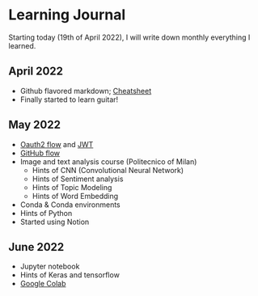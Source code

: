 Learning Journal
======
Starting today (19th of April 2022), I will write down monthly everything I learned.

## April 2022
* Github flavored markdown; [Cheatsheet](https://github.com/adam-p/markdown-here)
* Finally started to learn guitar!

## May 2022
* [Oauth2 flow](https://www.youtube.com/watch?v=3pZ3Nh8tgTE) and [JWT](https://www.youtube.com/watch?v=soGRyl9ztjI)
* [GitHub flow](https://docs.github.com/en/get-started/quickstart/github-flow#following-github-flow)
* Image and text analysis course (Politecnico of Milan)
  * Hints of CNN (Convolutional Neural Network)
  * Hints of Sentiment analysis
  * Hints of Topic Modeling
  * Hints of Word Embedding
* Conda & Conda environments
* Hints of Python 
* Started using Notion

## June 2022
* Jupyter notebook
* Hints of Keras and tensorflow
* [Google Colab](https://colab.research.google.com/)

